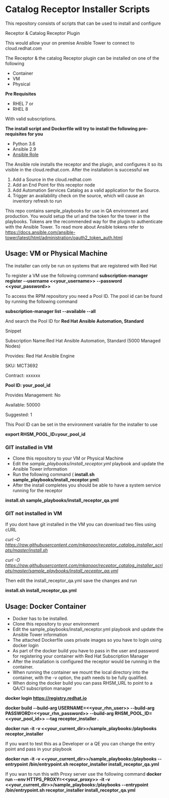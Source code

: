 
# Catalog Receptor Installer Scripts

This repository consists of scripts that can be used to install and configure

 Receptor & 
 Catalog Receptor Plugin

This would allow your on premise Ansible Tower to connect to cloud.redhat.com

The Receptor & the catalog Receptor plugin can be installed on one of the following

 - Container
 - VM
 - Physical 

**Pre Requisites**

 - RHEL 7 or
 - RHEL 8
  
 With valid subscriptions.

**The install script and Dockerfile will try to install the following pre-requisites for you**

 - Python 3.6
 - Ansible 2.9
 - [Ansible Role](https://galaxy.ansible.com/mkanoor/catalog_receptor_installer)

The Ansible role installs the receptor and the plugin, and configures it so its visible in the cloud.redhat.com. After the installation is successful we
1. Add a Source in the cloud.redhat.com
2. Add an End Point for this receptor node
3. Add Automation Services Catalog as a valid application for the Source.
4. Trigger an availability check on the source, which will cause an inventory refresh to run

This repo contains sample_playbooks for use in QA environment and production. You would setup the url and the token for the tower in the playbooks. Tokens are the recommended way for the plugin to authenticate with the Ansible Tower. To read more about Ansible tokens refer to https://docs.ansible.com/ansible-tower/latest/html/administration/oauth2_token_auth.html

## Usage: VM or Physical Machine
   The installer can only be run on systems that are registered with Red Hat

   To register a VM use the following command
   **subscription-manager register --username <<your_username>> --password <<your_password>>**

   To access the RPM repository you need a Pool ID. The pool id can be found by running
   the following command

   **subscription-manager list --available --all**

   And search the Pool ID for **Red Hat Ansible Automation, Standard**


   Snippet

   
  Subscription Name:Red Hat Ansible Automation, Standard (5000 Managed Nodes) 

 Provides:  Red Hat Ansible Engine 

SKU: MCT3692 

Contract:  xxxxxx 

**Pool ID: your_pool_id** 

Provides Management: No 

Available: 50000 

Suggested: 1 


   This Pool ID can be set in the environment variable for the installer to use

   **export RHSM_POOL_ID=your_pool_id**

### GIT installed in VM
 - Clone this repository to your VM or Physical Machine
 - Edit the *sample_playbooks/install_receptor.yml* playbook and update the Ansible Tower information
 - Run the following command ( **install.sh sample_playbooks/install_receptor.yml**)
 - After the install completes you should be able to have a system service running for the receptor


**install.sh sample_playbooks/install_receptor_qa.yml**

### GIT not installed in VM

If you dont have git installed in the VM you can download two files using cURL


*curl -O https://raw.githubusercontent.com/mkanoor/receptor_catalog_installer_scripts/master/install.sh*


*curl -O https://raw.githubusercontent.com/mkanoor/receptor_catalog_installer_scripts/master/sample_playbooks/install_receptor_qa.yml*

Then edit the install_receptor_qa.yml save the changes and run

**install.sh install_receptor_qa.yml**


## Usage: Docker Container

- Docker has to be installed.
- Clone this repository to your environment
- Edit the sample_playbooks/install_receptor.yml playbook and update the Ansible Tower information
- The attached Dockerfile uses private images so you have to login using docker login
- As part of the docker build you have to pass in the user and password for registering your container with Red Hat Subscription Manager
- After the installation is configured the receptor would be running in the container.
- When running the container we mount the local directory into the container, with the -v option, the path needs to be fully qualified.
- When doing the docker build you can pass RHSM_URL to point to a QA/CI subscription manager


**docker login https://registry.redhat.io**

**docker build --build-arg USERNAME=<<your_rhn_user>> --build-arg  PASSWORD=<<your_rhn_password>> --build-arg RHSM_POOL_ID=<<your_pool_id>> --tag receptor_installer .**


**docker run -it  -v <<your_current_dir>>/sample_playbooks:/playbooks receptor_installer**

If you want to test this as a Developer or a QE you can change the entry point and pass in your playbook

**docker run -it -v <<your_current_dir>>/sample_playbooks:/playbooks --entrypoint /bin/entrypoint.sh receptor_installer install_receptor_qa.yml**

If you wan to run this with Proxy server use the following command
**docker run --env HTTPS_PROXY=<<your_proxy>> -it -v <<your_current_dir>>/sample_playbooks:/playbooks --entrypoint /bin/entrypoint.sh receptor_installer install_receptor_qa.yml**

